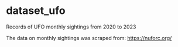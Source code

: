# dataset_ufo
Records of UFO monthly sightings from 2020 to 2023

The data on monthly sightings was scraped from: https://nuforc.org/

